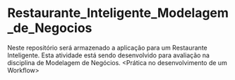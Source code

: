 # Restaurante_Inteligente_Modelagem_de_Negocios
Neste repositório será armazenado a aplicação para um Restaurante Inteligente. Esta atividade está sendo desenvolvido para avaliação na disciplina de Modelagem de Negócios. &lt;Prática no desenvolvimento de um Workflow>
